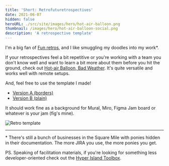 ```yaml
---
title: 'Short: Retrofuturetrospectives'
date: 2021-06-07
hidden: false
heroURL: ./src/site/images/hero/hot-air-balloon.png
thumbnail: /images/hero/hot-air-balloon-social.png
description: 'A retrospective template'
---
```


<style>
.post__title{
    overflow: hidden;
    text-overflow: ellipsis;
}
</style>

I'm a big fan of [Fun retros](https://www.funretrospectives.com), and I like smuggling my doodles into my work\*.

If your retrospectives feel a bit repetitive or you're working with a team you don't know well and want to learn a bit more about them before you hit the ground, check out [Hot-air Balloon, Bad Weather](https://www.funretrospectives.com/hot-air-balloon-bad-weather/). It's quite versatile and works well with remote setups.

And, feel free to use the template I made!

-   <a target='_blank' href='/images/hot-air-balloon/borders.png'>Version A (borders)</a>
-   <a target='_blank' href='/images/hot-air-balloon/no_borders.png'>Version B (plain)</a>

It should work fine as a background for Mural, Miro, Figma Jam board or whatever is your jam (fig's mine).

![Retro template](/images/hot-air-balloon/preview.png)

---

\* There's still a bunch of businesses in the Square Mile with ponies hidden in their documentation. The more JIRA you use, the more ponies you get.

PS. Speaking of facilitation materials, if you're looking for something less developer-oriented check out the [Hyper Island Toolbox](https://toolbox.hyperisland.com).
